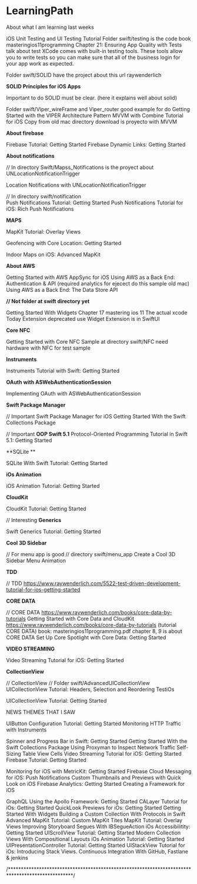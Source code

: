 # LearningPath


About what I am learning last weeks

iOS Unit Testing and UI Testing Tutorial
Folder swift/testing is the code
book masteringios11programming 
Chapter 21: Ensuring App Quality with Tests 
talk about test
XCode comes with built-in testing tools. These tools allow you to write tests so you can make sure that all of the business 
login for your app work as expected.

Folder swift/SOLID have the project about this url raywenderlich

**SOLID Principles for iOS Apps**

Important to do SOLID must be clear. (here it explains well about solid)

Folder swift/Viper_wireFrame and Viper_router good example for do
Getting Started with the VIPER Architecture Pattern
MVVM with Combine Tutorial for iOS
Copy from old mac directory download is proyecto with MVVM

**About firebase**

Firebase Tutorial: Getting Started
Firebase Dynamic Links: Getting Started

**About notifications**

// In directory Swift/Mapss_Notifications is the proyect about UNLocationNotificationTrigger

Location Notifications with UNLocationNotificationTrigger

// In directory swift/notification  
Push Notifications Tutorial: Getting Started
Push Notifications Tutorial for iOS: Rich Push Notifications

**MAPS**

 MapKit Tutorial: Overlay Views

Geofencing with Core Location: Getting Started

Indoor Maps on iOS: Advanced MapKit

**About AWS**

Getting Started with AWS AppSync for iOS
Using AWS as a Back End: Authentication & API (required analytics for ejecect do this sample old mac)
Using AWS as a Back End: The Data Store API


**// Not folder at swift directory yet**

Getting Started With Widgets
Chapter 17 mastering ios 11 
The actual xcode Today  Extension deprecated use Widget Extension is in SwiftUI

**Core NFC**

Getting Started with Core NFC
Sample at directory swift/NFC need hardware with NFC for test sample

**Instruments**

Instruments Tutorial with Swift: Getting Started

**OAuth with ASWebAuthenticationSession**

Implementing OAuth with ASWebAuthenticationSession


**Swift Package Manager**

// Important
Swift Package Manager for iOS
Getting Started With the Swift Collections Package

// Important
**OOP Swift 5.1**
Protocol-Oriented Programming Tutorial in Swift 5.1: Getting Started

**SQLite **

SQLite With Swift Tutorial: Getting Started

**iOs Animation**

iOS Animation Tutorial: Getting Started

**CloudKit**

CloudKit Tutorial: Getting Started

// Interesting
**Generics**

Swift Generics Tutorial: Getting Started

**Cool 3D Sidebar**

// For menu app is good
// directory swift/menu_app
Create a Cool 3D Sidebar Menu Animation


**TDD**

// TDD
https://www.raywenderlich.com/5522-test-driven-development-tutorial-for-ios-getting-started


**CORE DATA**

// CORE DATA
https://www.raywenderlich.com/books/core-data-by-tutorials
Getting Started with Core Data and CloudKit
https://www.raywenderlich.com/books/core-data-by-tutorials (tutorial CORE DATA)
book: masteringios11programming.pdf chapter 8, 9 is about CORE DATA
Set Up Core Spotlight with Core Data: Getting Started

**VIDEO STREAMING**

Video Streaming Tutorial for iOS: Getting Started

**CollectionView**

// CollectionView
// Folder swift/AdvancedUICollectionView
UICollectionView Tutorial: Headers, Selection and Reordering
	TestiOs

UICollectionView Tutorial: Getting Started

NEWS THEMES THAT I SAW 

UIButton Configuration Tutorial: Getting Started
Monitoring HTTP Traffic with Instruments

Spinner and Progress Bar in Swift: Getting Started
Getting Started With the Swift Collections Package
Using Proxyman to Inspect Network Traffic
Self-Sizing Table View Cells
Video Streaming Tutorial for iOS: Getting Started
Firebase Tutorial: Getting Started

Monitoring for iOS with MetricKit: Getting Started
Firebase Cloud Messaging for iOS: Push Notifications
Custom Thumbnails and Previews with Quick Look on iOS
Firebase Analytics: Getting Started
Creating a Framework for iOS


GraphQL Using the Apollo Framework: Getting Started
CALayer Tutorial for iOs: Getting Started
QuickLook Previews for iOs: Getting Started
Getting Started With Widgets
Building a Custom Collection With Protocols in Swift
Advanced MapKit Tutorial: Custom MapKit Tites
MapKit Tutorial: Overlay Views
Improving Storyboard Segues With IBSegueAction
iOs Accessibilitity: Getting Started
UIScrollView Tutorial: Getting Started
Modern Collection Views With Compositional Layouts
iOs Animation Tutorial: Getting Started
UIPresentationController Tutorial: Getting Started
UIStackView Tutorial for iOs: Introducing Stack Views.
Continuous Integration With GitHub, Fastlane & jenkins

/*************************************************************************************************/

















